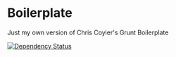Boilerplate
====================

Just my own version of Chris Coyier's Grunt Boilerplate

[![Dependency Status](https://www.versioneye.com/user/projects/556c396b6365320015c74800/badge.svg?style=flat)](https://www.versioneye.com/user/projects/556c396b6365320015c74800)
